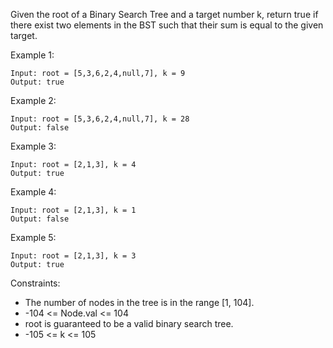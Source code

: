 Given the root of a Binary Search Tree and a target number k, return true if there exist two elements in the BST such that their sum is equal to the given target.


Example 1:
```
Input: root = [5,3,6,2,4,null,7], k = 9
Output: true
```

Example 2:
```
Input: root = [5,3,6,2,4,null,7], k = 28
Output: false
```

Example 3:
```
Input: root = [2,1,3], k = 4
Output: true
```

Example 4:
```
Input: root = [2,1,3], k = 1
Output: false
```

Example 5:
```
Input: root = [2,1,3], k = 3
Output: true
```

Constraints:

- The number of nodes in the tree is in the range [1, 104].
- -104 <= Node.val <= 104
- root is guaranteed to be a valid binary search tree.
- -105 <= k <= 105
